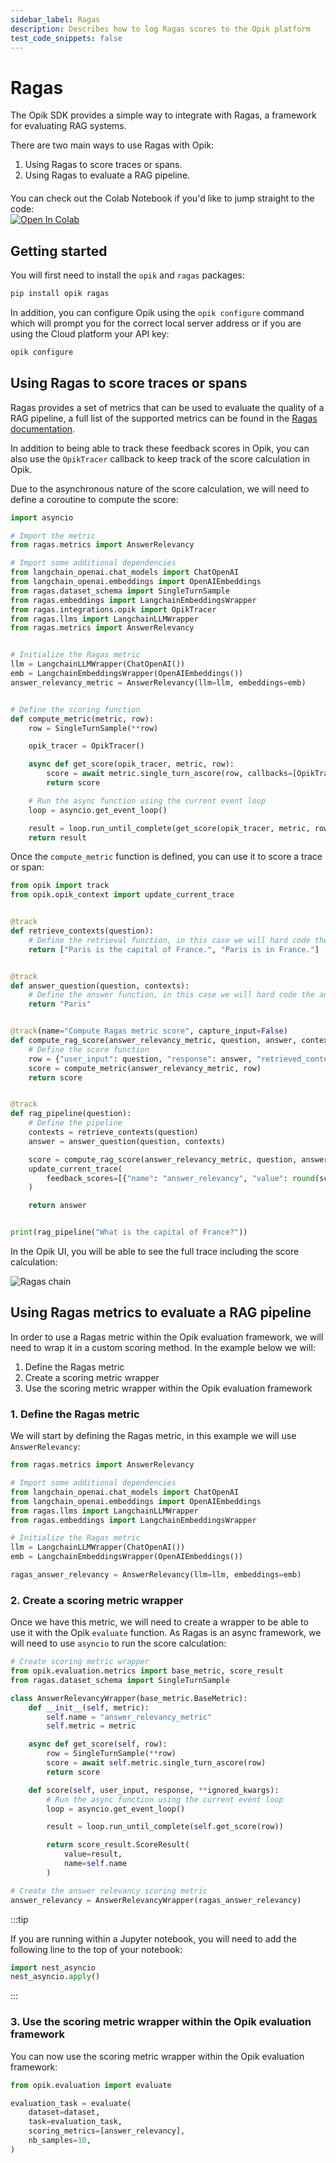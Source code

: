 ```yaml
---
sidebar_label: Ragas
description: Describes how to log Ragas scores to the Opik platform
test_code_snippets: false
---
```


# Ragas

The Opik SDK provides a simple way to integrate with Ragas, a framework for evaluating RAG systems.

There are two main ways to use Ragas with Opik:

1. Using Ragas to score traces or spans.
2. Using Ragas to evaluate a RAG pipeline.

<div style="display: flex; align-items: center; flex-wrap: wrap; margin: 20px 0;">
  <span style="margin-right: 10px;">You can check out the Colab Notebook if you'd like to jump straight to the code:</span>
  <a href="https://colab.research.google.com/github/comet-ml/opik/blob/main/apps/opik-documentation/documentation/docs/cookbook/ragas.ipynb" target="_blank" rel="noopener noreferrer">
    <img src="https://colab.research.google.com/assets/colab-badge.svg" alt="Open In Colab" style="vertical-align: middle;"/>
  </a>
</div>

## Getting started

You will first need to install the `opik` and `ragas` packages:

```bash
pip install opik ragas
```

In addition, you can configure Opik using the `opik configure` command which will prompt you for the correct local server address or if you are using the Cloud platform your API key:

```bash
opik configure
```

## Using Ragas to score traces or spans

Ragas provides a set of metrics that can be used to evaluate the quality of a RAG pipeline, a full list of the supported metrics can be found in the [Ragas documentation](https://docs.ragas.io/en/latest/references/metrics.html#).

In addition to being able to track these feedback scores in Opik, you can also use the `OpikTracer` callback to keep track of the score calculation in Opik.

Due to the asynchronous nature of the score calculation, we will need to define a coroutine to compute the score:

```python
import asyncio

# Import the metric
from ragas.metrics import AnswerRelevancy

# Import some additional dependencies
from langchain_openai.chat_models import ChatOpenAI
from langchain_openai.embeddings import OpenAIEmbeddings
from ragas.dataset_schema import SingleTurnSample
from ragas.embeddings import LangchainEmbeddingsWrapper
from ragas.integrations.opik import OpikTracer
from ragas.llms import LangchainLLMWrapper
from ragas.metrics import AnswerRelevancy


# Initialize the Ragas metric
llm = LangchainLLMWrapper(ChatOpenAI())
emb = LangchainEmbeddingsWrapper(OpenAIEmbeddings())
answer_relevancy_metric = AnswerRelevancy(llm=llm, embeddings=emb)


# Define the scoring function
def compute_metric(metric, row):
    row = SingleTurnSample(**row)

    opik_tracer = OpikTracer()

    async def get_score(opik_tracer, metric, row):
        score = await metric.single_turn_ascore(row, callbacks=[OpikTracer()])
        return score

    # Run the async function using the current event loop
    loop = asyncio.get_event_loop()

    result = loop.run_until_complete(get_score(opik_tracer, metric, row))
    return result
```

Once the `compute_metric` function is defined, you can use it to score a trace or span:

```python
from opik import track
from opik.opik_context import update_current_trace


@track
def retrieve_contexts(question):
    # Define the retrieval function, in this case we will hard code the contexts
    return ["Paris is the capital of France.", "Paris is in France."]


@track
def answer_question(question, contexts):
    # Define the answer function, in this case we will hard code the answer
    return "Paris"


@track(name="Compute Ragas metric score", capture_input=False)
def compute_rag_score(answer_relevancy_metric, question, answer, contexts):
    # Define the score function
    row = {"user_input": question, "response": answer, "retrieved_contexts": contexts}
    score = compute_metric(answer_relevancy_metric, row)
    return score


@track
def rag_pipeline(question):
    # Define the pipeline
    contexts = retrieve_contexts(question)
    answer = answer_question(question, contexts)

    score = compute_rag_score(answer_relevancy_metric, question, answer, contexts)
    update_current_trace(
        feedback_scores=[{"name": "answer_relevancy", "value": round(score, 4)}]
    )

    return answer


print(rag_pipeline("What is the capital of France?"))
```

In the Opik UI, you will be able to see the full trace including the score calculation:

![Ragas chain](/img/tracing/ragas_opik_trace.png)

## Using Ragas metrics to evaluate a RAG pipeline

In order to use a Ragas metric within the Opik evaluation framework, we will need to wrap it in a custom scoring method. In the example below we will:

1. Define the Ragas metric
2. Create a scoring metric wrapper
3. Use the scoring metric wrapper within the Opik evaluation framework

### 1. Define the Ragas metric

We will start by defining the Ragas metric, in this example we will use `AnswerRelevancy`:

```python
from ragas.metrics import AnswerRelevancy

# Import some additional dependencies
from langchain_openai.chat_models import ChatOpenAI
from langchain_openai.embeddings import OpenAIEmbeddings
from ragas.llms import LangchainLLMWrapper
from ragas.embeddings import LangchainEmbeddingsWrapper

# Initialize the Ragas metric
llm = LangchainLLMWrapper(ChatOpenAI())
emb = LangchainEmbeddingsWrapper(OpenAIEmbeddings())

ragas_answer_relevancy = AnswerRelevancy(llm=llm, embeddings=emb)
```

### 2. Create a scoring metric wrapper

Once we have this metric, we will need to create a wrapper to be able to use it with the Opik `evaluate` function. As Ragas is an async framework, we will need to use `asyncio` to run the score calculation:

```python
# Create scoring metric wrapper
from opik.evaluation.metrics import base_metric, score_result
from ragas.dataset_schema import SingleTurnSample

class AnswerRelevancyWrapper(base_metric.BaseMetric):
    def __init__(self, metric):
        self.name = "answer_relevancy_metric"
        self.metric = metric

    async def get_score(self, row):
        row = SingleTurnSample(**row)
        score = await self.metric.single_turn_ascore(row)
        return score

    def score(self, user_input, response, **ignored_kwargs):
        # Run the async function using the current event loop
        loop = asyncio.get_event_loop()

        result = loop.run_until_complete(self.get_score(row))

        return score_result.ScoreResult(
            value=result,
            name=self.name
        )

# Create the answer relevancy scoring metric
answer_relevancy = AnswerRelevancyWrapper(ragas_answer_relevancy)
```

:::tip

If you are running within a Jupyter notebook, you will need to add the following line to the top of your notebook:

```python
import nest_asyncio
nest_asyncio.apply()
```

:::

### 3. Use the scoring metric wrapper within the Opik evaluation framework

You can now use the scoring metric wrapper within the Opik evaluation framework:

```python
from opik.evaluation import evaluate

evaluation_task = evaluate(
    dataset=dataset,
    task=evaluation_task,
    scoring_metrics=[answer_relevancy],
    nb_samples=10,
)
```
